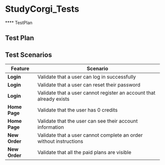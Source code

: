 # StudyCorgi_Tests
**** TestPlan

## Test Plan

## Test Scenarios

| Feature           | Scenario                                                                 |
|-------------------|--------------------------------------------------------------------------|
| **Login**         | Validate that a user can log in successfully                             |
| **Login**         | Validate that a user can reset their password                            |
| **Login**         | Validate that a user cannot register an account that already exists      |
| **Home Page**     | Validate that the user has 0 credits                                     |
| **Home Page**     | Validate that the user can see their account information                 |
| **New Order**     | Validate that a user cannot complete an order without instructions       |
| **New Order**     | Validate that all the paid plans are visible                             |
